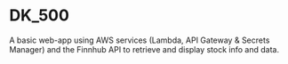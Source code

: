 # DK_500
A basic web-app using AWS services (Lambda, API Gateway &amp; Secrets Manager) and the Finnhub API to retrieve and display stock info and data. 